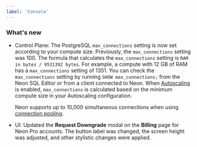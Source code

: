 ```yaml
---
label: 'Console'
---
```


### What's new

- Control Plane: The PostgreSQL `max_connections` setting is now set according to your compute size. Previously, the `max_connections` setting was 100. The formula that calculates the `max_connections` setting is `RAM in bytes / 9531392 bytes`. For example, a compute with 12 GB of RAM has a `max_connections` setting of 1351. You can check the `max_connections` setting by running `SHOW max_connections;` from the Neon SQL Editor or from a client connected to Neon. When [Autoscaling](/docs/introduction/autoscaling) is enabled, `max_connections` is calculated based on the minimum compute size in your Autoscaling configuration.
  
  
  
  Neon supports up to 10,000 simultaneous connections when using [connection pooling](/docs/connect/connection-pooling).
- UI: Updated the **Request Downgrade** modal on the **Billing** page for Neon Pro accounts. The button label was changed, the screen height was adjusted, and other stylistic changes were applied.
